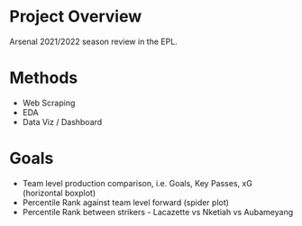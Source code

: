 # Project Overview
 Arsenal 2021/2022 season review in the EPL.
 
 # Methods
 - Web Scraping
 - EDA
 - Data Viz / Dashboard

# Goals
 - Team level production comparison, i.e. Goals, Key Passes, xG (horizontal boxplot)
 - Percentile Rank against team level forward (spider plot)
 - Percentile Rank between strikers - Lacazette vs Nketiah vs Aubameyang
 
